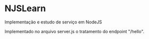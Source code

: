 # NJSLearn
Implementação e estudo de serviço em NodeJS

Implementado no arquivo server.js o tratamento do endpoint "/hello".

